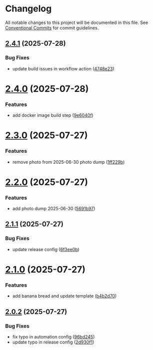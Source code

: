 # Changelog

All notable changes to this project will be documented in this file. See [Conventional Commits](https://conventionalcommits.org) for commit guidelines.

## [2.4.1](https://github.com/donhamiltoniii/dondon-blog/compare/v2.4.0...v2.4.1) (2025-07-28)


### Bug Fixes

* update build issues in workflow action ([4748e23](https://github.com/donhamiltoniii/dondon-blog/commit/4748e237deb970af753bf30260ffa1b70fb46f4a))

# [2.4.0](https://github.com/donhamiltoniii/dondon-blog/compare/v2.3.0...v2.4.0) (2025-07-28)


### Features

* add docker image build step ([9e6040f](https://github.com/donhamiltoniii/dondon-blog/commit/9e6040fb616062997e7d9b8b97c6620263c1d406))

# [2.3.0](https://github.com/donhamiltoniii/dondon-blog/compare/v2.2.0...v2.3.0) (2025-07-27)


### Features

* remove photo from 2025-06-30 photo dump ([1ff229b](https://github.com/donhamiltoniii/dondon-blog/commit/1ff229b8c3f9138aafc71376daf1bebc7af1eff5))

# [2.2.0](https://github.com/donhamiltoniii/dondon-blog/compare/v2.1.1...v2.2.0) (2025-07-27)


### Features

* add photo dump 2025-06-30 ([5691b97](https://github.com/donhamiltoniii/dondon-blog/commit/5691b977ce160f46626ea1f3fa7688bb016f2ab5))

## [2.1.1](https://github.com/donhamiltoniii/dondon-blog/compare/v2.1.0...v2.1.1) (2025-07-27)


### Bug Fixes

* update release config ([6f3ee0b](https://github.com/donhamiltoniii/dondon-blog/commit/6f3ee0b9a0dd3b22d800e3d7c0b2534200e15bfa))

# [2.1.0](https://github.com/donhamiltoniii/dondon-blog/compare/v2.0.2...v2.1.0) (2025-07-27)


### Features

* add banana bread and update template ([b4b2d70](https://github.com/donhamiltoniii/dondon-blog/commit/b4b2d70cbb7cb5479860974ec77b7ed1d700f73e))

## [2.0.2](https://github.com/donhamiltoniii/dondon-blog/compare/v2.0.1...v2.0.2) (2025-07-27)


### Bug Fixes

* fix typo in automation config ([96bd245](https://github.com/donhamiltoniii/dondon-blog/commit/96bd2459ffd214993accdf64d26be269ea6dbbd2))
* update typo in release config ([2d930f1](https://github.com/donhamiltoniii/dondon-blog/commit/2d930f1732086c5fb70096a2d9a2dcdaec4dc8cc))
